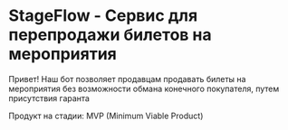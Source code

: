 # StageFlow - Сервис для перепродажи билетов на мероприятия

Привет! Наш бот позволяет продавцам продавать билеты на мероприятия без возможности обмана конечного покупателя, путем присутствия гаранта

Продукт на стадии: MVP (Minimum Viable Product) 
